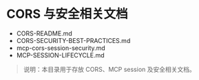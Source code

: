 # CORS 与安全相关文档

- CORS-README.md
- CORS-SECURITY-BEST-PRACTICES.md
- mcp-cors-session-security.md
- MCP-SESSION-LIFECYCLE.md

> 说明：本目录用于存放 CORS、MCP session 及安全相关文档。
